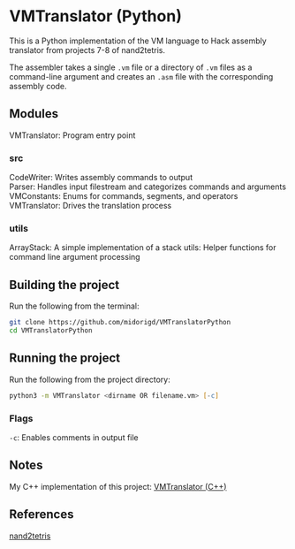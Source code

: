 # VMTranslator (Python)

This is a Python implementation of the VM language to Hack assembly translator from projects 7-8 of nand2tetris.

The assembler takes a single `.vm` file or a directory of `.vm` files as a command-line argument and creates an `.asm` file with the corresponding assembly code.

## Modules

VMTranslator: Program entry point  

### src

CodeWriter: Writes assembly commands to output  
Parser: Handles input filestream and categorizes commands and arguments  
VMConstants: Enums for commands, segments, and operators  
VMTranslator: Drives the translation process  

### utils

ArrayStack: A simple implementation of a stack
utils: Helper functions for command line argument processing

## Building the project

Run the following from the terminal:

```zsh
git clone https://github.com/midorigd/VMTranslatorPython
cd VMTranslatorPython
```

## Running the project

Run the following from the project directory:

```zsh
python3 -m VMTranslator <dirname OR filename.vm> [-c]
```

### Flags

`-c`: Enables comments in output file

## Notes

My C++ implementation of this project: [VMTranslator (C++)](https://github.com/midorigd/VMTranslatorCpp)

## References

[nand2tetris](https://www.nand2tetris.org/course)


